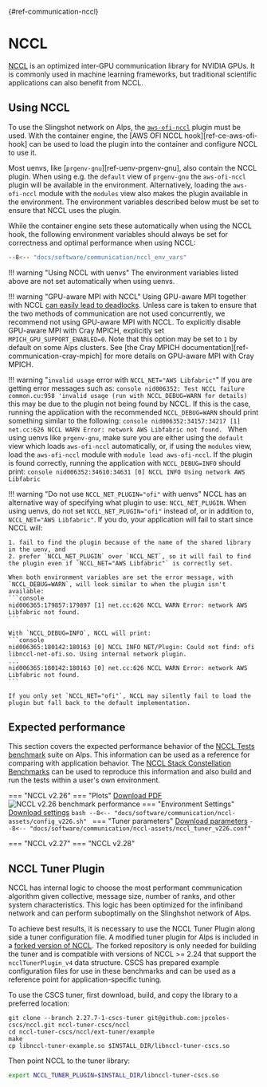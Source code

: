 [](){#ref-communication-nccl}
# NCCL

[NCCL](https://developer.nvidia.com/nccl) is an optimized inter-GPU communication library for NVIDIA GPUs.
It is commonly used in machine learning frameworks, but traditional scientific applications can also benefit from NCCL.

## Using NCCL

To use the Slingshot network on Alps, the [`aws-ofi-nccl`](https://github.com/aws/aws-ofi-nccl) plugin must be used.
With the container engine, the [AWS OFI NCCL hook][ref-ce-aws-ofi-hook] can be used to load the plugin into the container and configure NCCL to use it.

Most uenvs, like [`prgenv-gnu`][ref-uenv-prgenv-gnu], also contain the NCCL plugin.
When using e.g. the `default` view of `prgenv-gnu` the `aws-ofi-nccl` plugin will be available in the environment.
Alternatively, loading the `aws-ofi-nccl` module with the `modules` view also makes the plugin available in the environment.
The environment variables described below must be set to ensure that NCCL uses the plugin.

While the container engine sets these automatically when using the NCCL hook, the following environment variables should always be set for correctness and optimal performance when using NCCL:

```bash
--8<-- "docs/software/communication/nccl_env_vars"
```

!!! warning "Using NCCL with uenvs"
    The environment variables listed above are not set automatically when using uenvs.

!!! warning "GPU-aware MPI with NCCL"
    Using GPU-aware MPI together with NCCL [can easily lead to deadlocks](https://docs.nvidia.com/deeplearning/nccl/user-guide/docs/mpi.html#inter-gpu-communication-with-cuda-aware-mpi).
    Unless care is taken to ensure that the two methods of communication are not used concurrently, we recommend not using GPU-aware MPI with NCCL.
    To explicitly disable GPU-aware MPI with Cray MPICH, explicitly set `MPICH_GPU_SUPPORT_ENABLED=0`.
    Note that this option may be set to `1` by default on some Alps clusters.
    See [the Cray MPICH documentation][ref-communication-cray-mpich] for more details on GPU-aware MPI with Cray MPICH.

!!! warning "`invalid usage` error with `NCCL_NET="AWS Libfabric"`"
    If you are getting error messages such as:
    ```console
    nid006352: Test NCCL failure common.cu:958 'invalid usage (run with NCCL_DEBUG=WARN for details)
    ```
    this may be due to the plugin not being found by NCCL.
    If this is the case, running the application with the recommended `NCCL_DEBUG=WARN` should print something similar to the following:
    ```console
    nid006352:34157:34217 [1] net.cc:626 NCCL WARN Error: network AWS Libfabric not found.
    ```
    When using uenvs like `prgenv-gnu`, make sure you are either using the `default` view which loads `aws-ofi-nccl` automatically, or, if using the `modules` view, load the `aws-ofi-nccl` module with `module load aws-ofi-nccl`.
    If the plugin is found correctly, running the application with `NCCL_DEBUG=INFO` should print:
    ```console
    nid006352:34610:34631 [0] NCCL INFO Using network AWS Libfabric
    ```

!!! warning "Do not use `NCCL_NET_PLUGIN="ofi"` with uenvs"
    NCCL has an alternative way of specifying what plugin to use: `NCCL_NET_PLUGIN`.
    When using uenvs, do not set `NCCL_NET_PLUGIN="ofi"` instead of, or in addition to, `NCCL_NET="AWS Libfabric"`.
    If you do, your application will fail to start since NCCL will:

    1. fail to find the plugin because of the name of the shared library in the uenv, and
    2. prefer `NCCL_NET_PLUGIN` over `NCCL_NET`, so it will fail to find the plugin even if `NCCL_NET="AWS Libfabric"` is correctly set.
    
    When both environment variables are set the error message, with `NCCL_DEBUG=WARN`, will look similar to when the plugin isn't available:
    ```console
    nid006365:179857:179897 [1] net.cc:626 NCCL WARN Error: network AWS Libfabric not found.
    ```
    
    With `NCCL_DEBUG=INFO`, NCCL will print:
    ```console
    nid006365:180142:180163 [0] NCCL INFO NET/Plugin: Could not find: ofi libnccl-net-ofi.so. Using internal network plugin.
    ...
    nid006365:180142:180163 [0] net.cc:626 NCCL WARN Error: network AWS Libfabric not found.
    ```
    
    If you only set `NCCL_NET="ofi"`, NCCL may silently fail to load the plugin but fall back to the default implementation.

## Expected performance

This section covers the expected performance behavior of the [NCCL Tests benchmark](https://github.com/NVIDIA/nccl-tests) suite on Alps.
This information can be used as a reference for comparing with application behavior.
The [NCCL Stack Constellation Benchmarks](https://github.com/jpcoles-cscs/nccl-stack-constellation-benchmarks) can be used to reproduce this information and also build and run the tests within a user's own environment.

=== "NCCL v2.26"
    === "Plots"
        [Download PDF](nccl-assets/nccl-plots-226.pdf)
        ![NCCL v2.26 benchmark performance](nccl-assets/nccl-plots-226.png)
    === "Environment Settings"
        [Download settings](nccl-assets/config_v226.sh)
        ```bash
        --8<-- "docs/software/communication/nccl-assets/config_v226.sh"
        ```
    === "Tuner parameters"
        [Download parameters](nccl-assets/nccl_tuner_v226.conf)
        ```
        --8<-- "docs/software/communication/nccl-assets/nccl_tuner_v226.conf"
        ```

=== "NCCL v2.27"
=== "NCCL v2.28"

## NCCL Tuner Plugin

NCCL has internal logic to choose the most performant communication algorithm given collective, message size, number of ranks, and other system characteristics.
This logic has been optimized for the infiniband network and can perform suboptimally on the Slinghshot network of Alps.

To achieve best results, it is necessary to use the NCCL Tuner Plugin along side a tuner configuration file.
A modified tuner plugin for Alps is included in a [forked version of NCCL](https://github.com/jpcoles-cscs/nccl).
The forked repository is only needed for building the tuner and is compatible with versions of NCCL >= 2.24 that support the `ncclTunerPlugin_v4` data structure.
CSCS has prepared example configuration files for use in these benchmarks and can be used as a reference point for application-specific tuning.

To use the CSCS tuner, first download, build, and copy the library to a preferred location:
```console
git clone --branch 2.27.7-1-cscs-tuner git@github.com:jpcoles-cscs/nccl.git nccl-tuner-cscs/nccl
cd nccl-tuner-cscs/nccl/ext-tuner/example
make
cp libnccl-tuner-example.so $INSTALL_DIR/libnccl-tuner-cscs.so
```
Then point NCCL to the tuner library:
```bash
export NCCL_TUNER_PLUGIN=$INSTALL_DIR/libnccl-tuner-cscs.so
```


